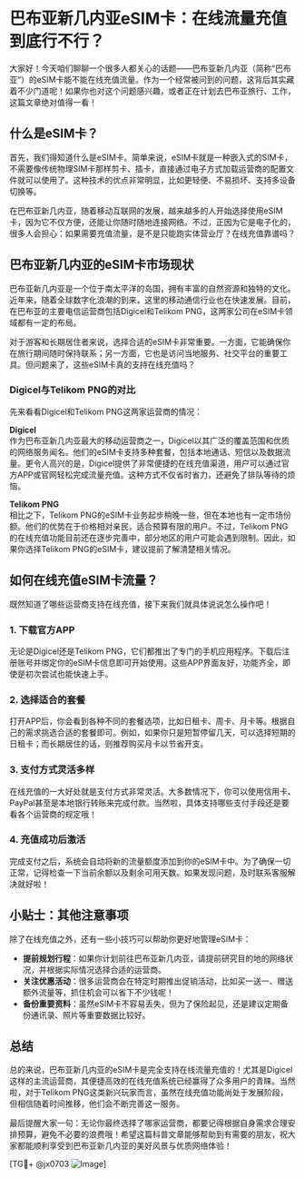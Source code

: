 # 巴布亚新几内亚eSIM卡：在线流量充值到底行不行？

大家好！今天咱们聊聊一个很多人都关心的话题——巴布亚新几内亚（简称“巴布亚”）的eSIM卡能不能在线充值流量。作为一个经常被问到的问题，这背后其实藏着不少门道呢！如果你也对这个问题感兴趣，或者正在计划去巴布亚旅行、工作，这篇文章绝对值得一看！

## 什么是eSIM卡？

首先，我们得知道什么是eSIM卡。简单来说，eSIM卡就是一种嵌入式的SIM卡，不需要像传统物理SIM卡那样剪卡、插卡，直接通过电子方式加载运营商的配置文件就可以使用了。这种技术的优点非常明显，比如更轻便、不易损坏、支持多设备切换等。

在巴布亚新几内亚，随着移动互联网的发展，越来越多的人开始选择使用eSIM卡，因为它不仅方便，还能让你随时随地连接网络。不过，正因为它是电子化的，很多人会担心：如果需要充值流量，是不是只能跑实体营业厅？在线充值靠谱吗？

## 巴布亚新几内亚的eSIM卡市场现状

巴布亚新几内亚是一个位于南太平洋的岛国，拥有丰富的自然资源和独特的文化。近年来，随着全球数字化浪潮的到来，这里的移动通信行业也在快速发展。目前，在巴布亚的主要电信运营商包括Digicel和Telikom PNG，这两家公司在eSIM卡领域都有一定的布局。

对于游客和长期居住者来说，选择合适的eSIM卡非常重要。一方面，它能确保你在旅行期间随时保持联系；另一方面，它也是访问当地服务、社交平台的重要工具。但问题来了，这些eSIM卡真的支持在线充值吗？

### Digicel与Telikom PNG的对比

先来看看Digicel和Telikom PNG这两家运营商的情况：

**Digicel**  
作为巴布亚新几内亚最大的移动运营商之一，Digicel以其广泛的覆盖范围和优质的网络服务闻名。他们的eSIM卡支持多种套餐，包括本地通话、短信以及数据流量。更令人高兴的是，Digicel提供了非常便捷的在线充值渠道，用户可以通过官方APP或官网轻松完成流量充值。这种方式不仅省时省力，还避免了排队等待的烦恼。

**Telikom PNG**  
相比之下，Telikom PNG的eSIM卡业务起步稍晚一些，但在本地也有一定市场份额。他们的优势在于价格相对亲民，适合预算有限的用户。不过，Telikom PNG的在线充值功能目前还在逐步完善中，部分地区的用户可能会遇到限制。因此，如果你选择Telikom PNG的eSIM卡，建议提前了解清楚相关情况。

## 如何在线充值eSIM卡流量？

既然知道了哪些运营商支持在线充值，接下来我们就具体说说怎么操作吧！

### 1. 下载官方APP  
无论是Digicel还是Telikom PNG，它们都推出了专门的手机应用程序。下载后注册账号并绑定你的eSIM卡信息即可开始使用。这些APP界面友好，功能齐全，即使是初次尝试也能快速上手。

### 2. 选择适合的套餐  
打开APP后，你会看到各种不同的套餐选项，比如日租卡、周卡、月卡等。根据自己的需求挑选合适的套餐即可。例如，如果你只是短暂停留几天，可以选择短期的日租卡；而长期居住的话，则推荐购买月卡以节省开支。

### 3. 支付方式灵活多样  
在线充值的一大好处就是支付方式非常灵活。大多数情况下，你可以使用信用卡、PayPal甚至是本地银行转账来完成付款。当然啦，具体支持哪些支付手段还是要看各个运营商的规定哦！

### 4. 充值成功后激活  
完成支付之后，系统会自动将新的流量额度添加到你的eSIM卡中。为了确保一切正常，记得检查一下当前余额以及剩余可用天数。如果发现问题，及时联系客服解决就好啦！

## 小贴士：其他注意事项

除了在线充值之外，还有一些小技巧可以帮助你更好地管理eSIM卡：

- **提前规划行程**：如果你计划前往巴布亚新几内亚，请提前研究目的地的网络状况，并根据实际情况选择合适的运营商。
- **关注优惠活动**：很多运营商会在特定时期推出促销活动，比如买一送一、赠送额外流量等，抓住机会可以省下不少钱呢！
- **备份重要资料**：虽然eSIM卡不容易丢失，但为了保险起见，还是建议定期备份通讯录、照片等重要数据比较好。

## 总结

总的来说，巴布亚新几内亚的eSIM卡是完全支持在线流量充值的！尤其是Digicel这样的主流运营商，其便捷高效的在线充值系统已经赢得了众多用户的青睐。当然啦，对于Telikom PNG这类新兴玩家而言，虽然在线充值功能尚处于发展阶段，但相信随着时间推移，他们会不断完善这一服务。

最后提醒大家一句：无论你最终选择了哪家运营商，都要记得根据自身需求合理安排预算，避免不必要的浪费哦！希望这篇科普文章能够帮助到有需要的朋友，祝大家都能顺利享受到巴布亚新几内亚的美好风景与优质网络体验！

[TG💪+ @jx0703 ![Image](https://github.com/user-attachments/assets/dbca1d08-cadb-493c-b0ec-ad6f7a83f270)]